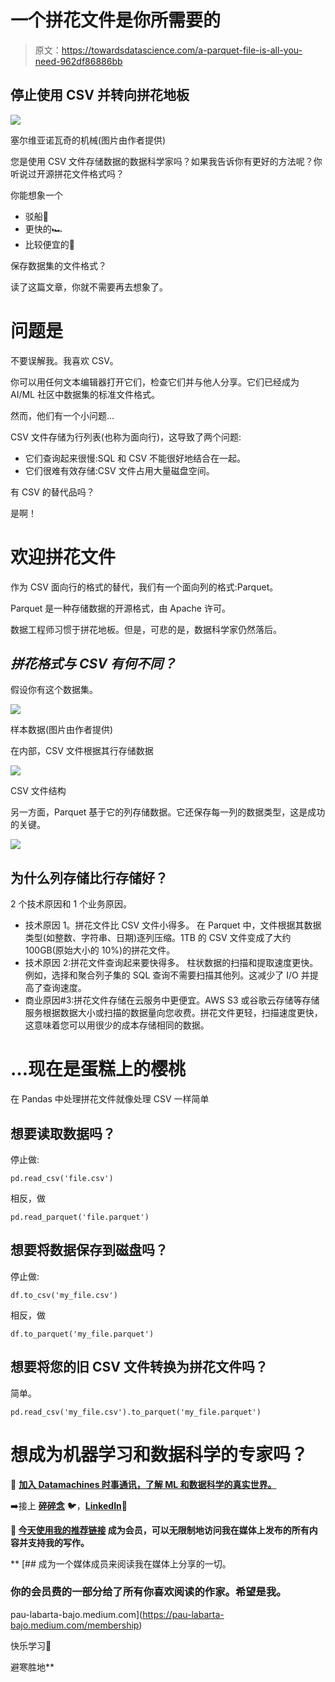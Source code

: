# 一个拼花文件是你所需要的

> 原文：<https://towardsdatascience.com/a-parquet-file-is-all-you-need-962df86886bb>

## 停止使用 CSV 并转向拼花地板

![](img/c8d286835b872bda4f3b461cea85e58d.png)

塞尔维亚诺瓦奇的机械(图片由作者提供)

您是使用 CSV 文件存储数据的数据科学家吗？如果我告诉你有更好的方法呢？你听说过开源拼花文件格式吗？

你能想象一个

*   驳船🦋
*   更快的🏎️
*   比较便宜的💸

保存数据集的文件格式？

读了这篇文章，你就不需要再去想象了。

# 问题是

不要误解我。我喜欢 CSV。

你可以用任何文本编辑器打开它们，检查它们并与他人分享。它们已经成为 AI/ML 社区中数据集的标准文件格式。

然而，他们有一个小问题…

CSV 文件存储为行列表(也称为面向行)，这导致了两个问题:

*   它们查询起来很慢:SQL 和 CSV 不能很好地结合在一起。
*   它们很难有效存储:CSV 文件占用大量磁盘空间。

有 CSV 的替代品吗？

是啊！

# 欢迎拼花文件

作为 CSV 面向行的格式的替代，我们有一个面向列的格式:Parquet。

Parquet 是一种存储数据的开源格式，由 Apache 许可。

数据工程师习惯于拼花地板。但是，可悲的是，数据科学家仍然落后。

## ***拼花格式与 CSV 有何不同？***

假设你有这个数据集。

![](img/0df6acc39b9eaa01bd306b502c175504.png)

样本数据(图片由作者提供)

在内部，CSV 文件根据其行存储数据

![](img/d54f401b70ec7110b5c5b5ae626d79dd.png)

CSV 文件结构

另一方面，Parquet 基于它的列存储数据。它还保存每一列的数据类型，这是成功的关键。

![](img/268d05036ece5b8d4fd0cf19d96cb639.png)

## 为什么列存储比行存储好？

2 个技术原因和 1 个业务原因。

*   技术原因 1。拼花文件比 CSV 文件小得多。
    在 Parquet 中，文件根据其数据类型(如整数、字符串、日期)逐列压缩。1TB 的 CSV 文件变成了大约 100GB(原始大小的 10%)的拼花文件。
*   技术原因 2:拼花文件查询起来要快得多。
    柱状数据的扫描和提取速度更快。
    例如，选择和聚合列子集的 SQL 查询不需要扫描其他列。这减少了 I/O 并提高了查询速度。
*   商业原因#3:拼花文件存储在云服务中更便宜。AWS S3 或谷歌云存储等存储服务根据数据大小或扫描的数据量向您收费。拼花文件更轻，扫描速度更快，这意味着您可以用很少的成本存储相同的数据。

# …现在是蛋糕上的樱桃

在 Pandas 中处理拼花文件就像处理 CSV 一样简单

## 想要读取数据吗？

停止做:

`pd.read_csv('file.csv')`

相反，做

`pd.read_parquet('file.parquet')`

## 想要将数据保存到磁盘吗？

停止做:

`df.to_csv('my_file.csv')`

相反，做

`df.to_parquet('my_file.parquet')`

## 想要将您的旧 CSV 文件转换为拼花文件吗？

简单。

`pd.read_csv('my_file.csv').to_parquet('my_file.parquet')`

# 想成为机器学习和数据科学的专家吗？

🚀 [**加入 Datamachines 时事通讯，了解 ML 和数据科学的真实世界。**](https://datamachines.xyz/subscribe/)

➡️接上 [**碎碎念**](https://twitter.com/paulabartabajo_) 🐦，[**LinkedIn**](https://www.linkedin.com/in/pau-labarta-bajo-4432074b/)**👔**

**💎 [**今天使用我的推荐链接**](https://pau-labarta-bajo.medium.com/membership) 成为会员，可以无限制地访问我在媒体上发布的所有内容并支持我的写作。**

**[](https://pau-labarta-bajo.medium.com/membership) [## 成为一个媒体成员来阅读我在媒体上分享的一切。

### 你的会员费的一部分给了所有你喜欢阅读的作家。希望是我。

pau-labarta-bajo.medium.com](https://pau-labarta-bajo.medium.com/membership) 

快乐学习🤗

避寒胜地**